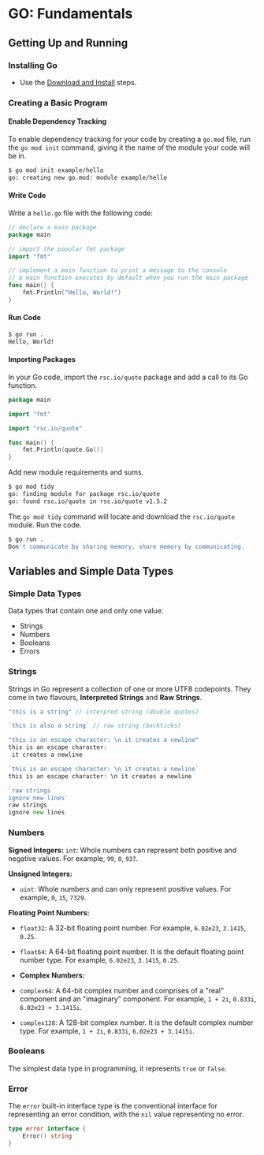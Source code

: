 # GO: Fundamentals

## Getting Up and Running

### Installing Go

* Use the [Download and Install](https://go.dev/doc/install) steps.

### Creating a Basic Program

#### Enable Dependency Tracking

To enable dependency tracking for your code by creating a `go.mod` file, run the `go mod init` command, giving it the name of the module your code will be in.

```bash
$ go mod init example/hello
go: creating new go.mod: module example/hello
```

#### Write Code

Write a `hello.go` file with the following code:

```go
// declare a main package
package main

// import the popular fmt package
import "fmt"

// implement a main function to print a message to the console
// a main function executes by default when you run the main package
func main() {
    fmt.Println("Hello, World!")
}
```

#### Run Code

```bash
$ go run .
Hello, World!
```

#### Importing Packages

In your Go code, import the `rsc.io/quote` package and add a call to its Go function.

```go
package main

import "fmt"

import "rsc.io/quote"

func main() {
    fmt.Println(quote.Go())
}

```

Add new module requirements and sums.

```bash
$ go mod tidy
go: finding module for package rsc.io/quote
go: found rsc.io/quote in rsc.io/quote v1.5.2
```

The `go mod tidy` command will locate and download the `rsc.io/quote` module. Run the code.

```bash
$ go run .
Don't communicate by sharing memory, share memory by communicating.
```

## Variables and Simple Data Types

### Simple Data Types

Data types that contain one and only one value.

- Strings
- Numbers
- Booleans
- Errors

### Strings

Strings in Go represent a collection of one or more UTF8 codepoints. They come in two flavours, **Interpreted Strings** and **Raw Strings**.

```go
"this is a string" // interpred string (double quotes)

`this is also a string` // raw string (backticks)

"this is an escape character: \n it creates a newline"
this is an escape character:
 it creates a newline

`this is an escape character: \n it creates a newline`
this is an escape character: \n it creates a newline

`raw strings
ignore new lines`
raw strings
ignore new lines
```

### Numbers

**Signed Integers:**
`int`: Whole numbers can represent both positive and negative values. For example, `99`, `0`, `937`.

**Unsigned Integers:**
- `uint`: Whole numbers and can only represent positive values. For example, `0`, `15`, `7329`.

**Floating Point Numbers:**
- `float32`: A 32-bit floating point number. For example, `6.02e23`, `3.1415`, `0.25`.
- `float64`: A 64-bit floating point number. It is the default floating point number type. For example, `6.02e23`, `3.1415`, `0.25`.

- **Complex Numbers:**
- `complex64`: A 64-bit complex number and comprises of a "real" component and an "imaginary" component. For example, `1 + 2i`, `0.833i`, `6.02e23 + 3.1415i`.
- `complex128`: A 128-bit complex number. It is the default complex number type. For example, `1 + 2i`, `0.833i`, `6.02e23 + 3.1415i`.

### Booleans

The simplest data type in programming, it represents `true` or `false`.

### Error

The `error` built-in interface type is the conventional interface for representing an error condition, with the `nil` value representing no error.

```go
type error interface {
    Error() string
}
```
